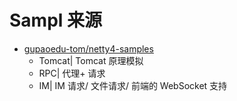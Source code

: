 # Sampl 来源
- [gupaoedu-tom/netty4-samples](https://github.com/gupaoedu-tom/netty4-samples)
    - Tomcat| Tomcat 原理模拟 
    - RPC| 代理+ 请求
    - IM| IM 请求/ 文件请求/ 前端的 WebSocket 支持